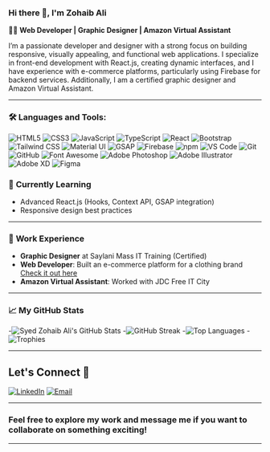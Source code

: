 ### Hi there 👋, I'm Zohaib Ali

👨‍💻 **Web Developer | Graphic Designer | Amazon Virtual Assistant**

I’m a passionate developer and designer with a strong focus on building responsive, visually appealing, and functional web applications. I specialize in front-end development with React.js, creating dynamic interfaces, and I have experience with e-commerce platforms, particularly using Firebase for backend services. Additionally, I am a certified graphic designer and Amazon Virtual Assistant.

---
### 🛠️ Languages and Tools:

![HTML5](https://img.shields.io/badge/HTML5-E34F26?logo=html5&logoColor=white&style=flat-square)
![CSS3](https://img.shields.io/badge/CSS3-1572B6?logo=css3&logoColor=white&style=flat-square)
![JavaScript](https://img.shields.io/badge/JavaScript-F7DF1E?logo=javascript&logoColor=black&style=flat-square)
![TypeScript](https://img.shields.io/badge/TypeScript-3178C6?logo=typescript&logoColor=white&style=flat-square)
![React](https://img.shields.io/badge/React-61DAFB?logo=react&logoColor=black&style=flat-square)
![Bootstrap](https://img.shields.io/badge/Bootstrap-563D7C?logo=bootstrap&logoColor=white&style=flat-square)
![Tailwind CSS](https://img.shields.io/badge/TailwindCSS-38B2AC?logo=tailwind-css&logoColor=white&style=flat-square)
![Material UI](https://img.shields.io/badge/Material_UI-0081CB?logo=material-ui&logoColor=white&style=flat-square)
![GSAP](https://img.shields.io/badge/GSAP-88CE02?logo=greensock&logoColor=white&style=flat-square)
![Firebase](https://img.shields.io/badge/Firebase-FFCA28?logo=firebase&logoColor=black&style=flat-square)
![npm](https://img.shields.io/badge/npm-CB3837?logo=npm&logoColor=white&style=flat-square)
![VS Code](https://img.shields.io/badge/VS_Code-007ACC?logo=visual-studio-code&logoColor=white&style=flat-square)
![Git](https://img.shields.io/badge/Git-F05032?logo=git&logoColor=white&style=flat-square)
![GitHub](https://img.shields.io/badge/GitHub-181717?logo=github&logoColor=white&style=flat-square)
![Font Awesome](https://img.shields.io/badge/Font_Awesome-339AF0?logo=font-awesome&logoColor=white&style=flat-square)
![Adobe Photoshop](https://img.shields.io/badge/Photoshop-31A8FF?logo=adobe-photoshop&logoColor=white&style=flat-square)
![Adobe Illustrator](https://img.shields.io/badge/Illustrator-FF9A00?logo=adobe-illustrator&logoColor=white&style=flat-square)
![Adobe XD](https://img.shields.io/badge/Adobe_XD-FF61F6?logo=adobe-xd&logoColor=white&style=flat-square)
![Figma](https://img.shields.io/badge/Figma-F24E1E?logo=figma&logoColor=white&style=flat-square)


### 🌱 **Currently Learning**

- Advanced React.js (Hooks, Context API, GSAP integration)
- Responsive design best practices

---

### 💼 **Work Experience**

- **Graphic Designer** at Saylani Mass IT Training (Certified)
- **Web Developer**: Built an e-commerce platform for a clothing brand [Check it out here](https://sell-product-online.netlify.app/)
- **Amazon Virtual Assistant**: Worked with JDC Free IT City

---

### 📈 My GitHub Stats

-![Syed Zohaib Ali's GitHub Stats](https://github-readme-stats.vercel.app/api?username=SyedZohaibAliKazmi&show_icons=true&hide_title=true&count_private=true&hide=prs&theme=radical)
-![GitHub Streak](https://github-readme-streak-stats.herokuapp.com/?user=SyedZohaibAliKazmi&theme=radical)
-![Top Languages](https://github-readme-stats.vercel.app/api/top-langs/?username=SyedZohaibAliKazmi&layout=compact&theme=radical)
-![Trophies](https://github-profile-trophy.vercel.app/?username=SyedZohaibAliKazmi&theme=darkhub&no-frame=true&margin-w=10&margin-h=10)

---
## Let's Connect 🤝

[<img src="https://img.shields.io/static/v1?label=&message=&color=0077B5&logo=linkedin&logoColor=white&style=flat-square" alt="LinkedIn" />](https://www.linkedin.com/in/syedzohaibalikazmi)
[<img src="https://img.shields.io/static/v1?label=&message=&color=D14836&logo=gmail&logoColor=white&style=flat-square" alt="Email" />](mailto:your-email@example.com)

---

### Feel free to explore my work and message me if you want to collaborate on something exciting!


---
